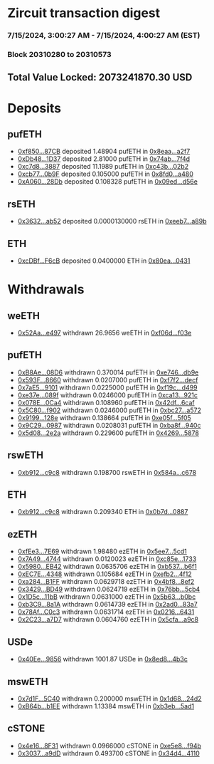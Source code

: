 # Zircuit transaction digest
### 7/15/2024, 3:00:27 AM - 7/15/2024, 4:00:27 AM (EST)
### Block 20310280 to 20310573

## Total Value Locked: 2073241870.30 USD

# Deposits
## pufETH
- [0xf850...87CB](https://etherscan.io/address/0xf85002a1bBA60491c9Ea9a5F5c6E438dBD8887CB) deposited 1.48904 pufETH in [0x8eaa...a2f7](https://etherscan.io/tx/0xf85002a1bBA60491c9Ea9a5F5c6E438dBD8887CB)
- [0xDb48...1D37](https://etherscan.io/address/0xDb48868EE9043a2e210d5ee706Ca270BCe9C1D37) deposited 2.81000 pufETH in [0x74ab...7f4d](https://etherscan.io/tx/0xDb48868EE9043a2e210d5ee706Ca270BCe9C1D37)
- [0xc7d8...3887](https://etherscan.io/address/0xc7d8c7D8795c5cD4437539667D4C5A8fe33F3887) deposited 11.1989 pufETH in [0xc43b...02b2](https://etherscan.io/tx/0xc7d8c7D8795c5cD4437539667D4C5A8fe33F3887)
- [0xcb77...0b9F](https://etherscan.io/address/0xcb77A70D148259AA18F7396884D9C7B4dF190b9F) deposited 0.105000 pufETH in [0x8fd0...a480](https://etherscan.io/tx/0xcb77A70D148259AA18F7396884D9C7B4dF190b9F)
- [0xA060...28Db](https://etherscan.io/address/0xA060D6930F81daBf844c65Ee5C32487E2c6128Db) deposited 0.108328 pufETH in [0x09ed...d56e](https://etherscan.io/tx/0xA060D6930F81daBf844c65Ee5C32487E2c6128Db)
## rsETH
- [0x3632...ab52](https://etherscan.io/address/0x363271426Dd0570869C28AdAF0DFCc3823a6ab52) deposited 0.0000130000 rsETH in [0xeeb7...a89b](https://etherscan.io/tx/0x363271426Dd0570869C28AdAF0DFCc3823a6ab52)
## ETH
- [0xcDBf...F6cB](https://etherscan.io/address/0xcDBf1DA47C1Fd2D48902D62cec48Cb0C3C01F6cB) deposited 0.0400000 ETH in [0x80ea...0431](https://etherscan.io/tx/0xcDBf1DA47C1Fd2D48902D62cec48Cb0C3C01F6cB)
# Withdrawals
## weETH
- [0x52Aa...e497](https://etherscan.io/address/0x52Aa899454998Be5b000Ad077a46Bbe360F4e497) withdrawn 26.9656 weETH in [0xf06d...f03e](https://etherscan.io/tx/0x52Aa899454998Be5b000Ad077a46Bbe360F4e497)
## pufETH
- [0xB8Ae...08D6](https://etherscan.io/address/0xB8Ae3363Ce4Da7f2C96F8d390D95A51C593B08D6) withdrawn 0.370014 pufETH in [0xe746...db9e](https://etherscan.io/tx/0xB8Ae3363Ce4Da7f2C96F8d390D95A51C593B08D6)
- [0x593F...8660](https://etherscan.io/address/0x593FC8C64fcA832b5e18bDbf39bbBCa372B38660) withdrawn 0.0207000 pufETH in [0xf7f2...decf](https://etherscan.io/tx/0x593FC8C64fcA832b5e18bDbf39bbBCa372B38660)
- [0x7aE5...9101](https://etherscan.io/address/0x7aE5F69C75ac7fBC18c06160C77e561763Ff9101) withdrawn 0.0225000 pufETH in [0xf19c...d499](https://etherscan.io/tx/0x7aE5F69C75ac7fBC18c06160C77e561763Ff9101)
- [0xe37e...089f](https://etherscan.io/address/0xe37efF0ACed3859090bEfD98b2795F671c6c089f) withdrawn 0.0246000 pufETH in [0xca13...921c](https://etherscan.io/tx/0xe37efF0ACed3859090bEfD98b2795F671c6c089f)
- [0x078E...0Ca4](https://etherscan.io/address/0x078Ed712bFDDbB54841149D68D66138CC9880Ca4) withdrawn 0.108960 pufETH in [0x42df...6caf](https://etherscan.io/tx/0x078Ed712bFDDbB54841149D68D66138CC9880Ca4)
- [0x5C80...f902](https://etherscan.io/address/0x5C80BF08AC173fcfff57E6Fb1FE37630962Cf902) withdrawn 0.0246000 pufETH in [0xbc27...a572](https://etherscan.io/tx/0x5C80BF08AC173fcfff57E6Fb1FE37630962Cf902)
- [0x9199...128e](https://etherscan.io/address/0x9199BA08f90624367f5420D33FF9A5192EB7128e) withdrawn 0.138664 pufETH in [0xe05f...5f05](https://etherscan.io/tx/0x9199BA08f90624367f5420D33FF9A5192EB7128e)
- [0x9C29...0987](https://etherscan.io/address/0x9C29ab12CA70E64D7912512EcC032D301c170987) withdrawn 0.0208031 pufETH in [0xba8f...940c](https://etherscan.io/tx/0x9C29ab12CA70E64D7912512EcC032D301c170987)
- [0x5d08...2e2a](https://etherscan.io/address/0x5d08863D2464EBd535CFC4d48E43bcd4d0C82e2a) withdrawn 0.229600 pufETH in [0x4269...5878](https://etherscan.io/tx/0x5d08863D2464EBd535CFC4d48E43bcd4d0C82e2a)
## rswETH
- [0xb912...c9c8](https://etherscan.io/address/0xb9122e88Be8294b1BD7F402A3662Df33Ed52c9c8) withdrawn 0.198700 rswETH in [0x584a...c678](https://etherscan.io/tx/0xb9122e88Be8294b1BD7F402A3662Df33Ed52c9c8)
## ETH
- [0xb912...c9c8](https://etherscan.io/address/0xb9122e88Be8294b1BD7F402A3662Df33Ed52c9c8) withdrawn 0.209340 ETH in [0x0b7d...0887](https://etherscan.io/tx/0xb9122e88Be8294b1BD7F402A3662Df33Ed52c9c8)
## ezETH
- [0xfEe3...7E69](https://etherscan.io/address/0xfEe3fd324b7704f540B59c94d78674B47F0f7E69) withdrawn 1.98480 ezETH in [0x5ee7...5cd1](https://etherscan.io/tx/0xfEe3fd324b7704f540B59c94d78674B47F0f7E69)
- [0x7A49...4744](https://etherscan.io/address/0x7A493Be5c2ce014cD049Bf178a1ac0Db1B434744) withdrawn 0.0120023 ezETH in [0xc85e...1733](https://etherscan.io/tx/0x7A493Be5c2ce014cD049Bf178a1ac0Db1B434744)
- [0x5980...EB42](https://etherscan.io/address/0x5980E43d3848C49ef0a5086F4366933FC96DEB42) withdrawn 0.0635706 ezETH in [0xb537...b6f1](https://etherscan.io/tx/0x5980E43d3848C49ef0a5086F4366933FC96DEB42)
- [0xEC7E...4348](https://etherscan.io/address/0xEC7Ef3010397F63232AE542D0142371c9b094348) withdrawn 0.105684 ezETH in [0xefb2...4f12](https://etherscan.io/tx/0xEC7Ef3010397F63232AE542D0142371c9b094348)
- [0xa284...B1FF](https://etherscan.io/address/0xa284cc49979942E68D8399a10E2Bf7d87cCeB1FF) withdrawn 0.0629718 ezETH in [0x4bf8...8ef2](https://etherscan.io/tx/0xa284cc49979942E68D8399a10E2Bf7d87cCeB1FF)
- [0x3429...BD49](https://etherscan.io/address/0x3429642Eea04b2e09724381Ab9561fC06BaABD49) withdrawn 0.0624719 ezETH in [0x76bb...5cb4](https://etherscan.io/tx/0x3429642Eea04b2e09724381Ab9561fC06BaABD49)
- [0x1D5c...11bB](https://etherscan.io/address/0x1D5c583F1b2e75a2eb2f3744fe5b0DD4F40311bB) withdrawn 0.0631000 ezETH in [0x5b63...b0bc](https://etherscan.io/tx/0x1D5c583F1b2e75a2eb2f3744fe5b0DD4F40311bB)
- [0xb3C9...8a1A](https://etherscan.io/address/0xb3C9a0B8daDfA2e4Dd13248dA4fA5e18E0188a1A) withdrawn 0.0614739 ezETH in [0x2ad0...83a7](https://etherscan.io/tx/0xb3C9a0B8daDfA2e4Dd13248dA4fA5e18E0188a1A)
- [0x78Af...C0c3](https://etherscan.io/address/0x78AfeCE34AfEdFfE4C323c525927EA28C561C0c3) withdrawn 0.0631714 ezETH in [0x0216...6431](https://etherscan.io/tx/0x78AfeCE34AfEdFfE4C323c525927EA28C561C0c3)
- [0x2C23...a7D7](https://etherscan.io/address/0x2C23Ed551b980bf13ABFDA6d0FDf0D89B0D9a7D7) withdrawn 0.0604760 ezETH in [0x5cfa...a9c8](https://etherscan.io/tx/0x2C23Ed551b980bf13ABFDA6d0FDf0D89B0D9a7D7)
## USDe
- [0x40Ee...9856](https://etherscan.io/address/0x40Ee0956869ec1d1C63c51930f45ebBb122f9856) withdrawn 1001.87 USDe in [0x8ed8...4b3c](https://etherscan.io/tx/0x40Ee0956869ec1d1C63c51930f45ebBb122f9856)
## mswETH
- [0x7d1F...5C40](https://etherscan.io/address/0x7d1F72D49397b0506152aD90a8F23f1C641a5C40) withdrawn 0.200000 mswETH in [0x1d68...24d2](https://etherscan.io/tx/0x7d1F72D49397b0506152aD90a8F23f1C641a5C40)
- [0xB64b...b1EE](https://etherscan.io/address/0xB64b14660929EE27ee557cd0CEb272C5f984b1EE) withdrawn 1.13384 mswETH in [0xb3eb...5ad1](https://etherscan.io/tx/0xB64b14660929EE27ee557cd0CEb272C5f984b1EE)
## cSTONE
- [0x4e16...8F31](https://etherscan.io/address/0x4e16c6D4aB2648b18F921ECF5ee2a8C2ebA78F31) withdrawn 0.0966000 cSTONE in [0xe5e8...f94b](https://etherscan.io/tx/0x4e16c6D4aB2648b18F921ECF5ee2a8C2ebA78F31)
- [0x3037...a9dD](https://etherscan.io/address/0x303715a9da8043Bfb2ec65C4D5Daf3eb63c7a9dD) withdrawn 0.493700 cSTONE in [0x34d4...4110](https://etherscan.io/tx/0x303715a9da8043Bfb2ec65C4D5Daf3eb63c7a9dD)
